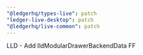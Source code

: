 ```yaml
---
"@ledgerhq/types-live": patch
"ledger-live-desktop": patch
"@ledgerhq/live-common": patch
---
```


LLD - Add lldModularDrawerBackendData FF
